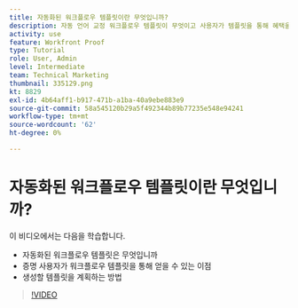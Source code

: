 ```yaml
---
title: 자동화된 워크플로우 템플릿이란 무엇입니까?
description: 자동 언어 교정 워크플로우 템플릿이 무엇이고 사용자가 템플릿을 통해 혜택을 볼 수 있는 방법을 알아봅니다. 생성할 템플릿 계획을 시작합니다.
activity: use
feature: Workfront Proof
type: Tutorial
role: User, Admin
level: Intermediate
team: Technical Marketing
thumbnail: 335129.png
kt: 8829
exl-id: 4b64aff1-b917-471b-a1ba-40a9ebe883e9
source-git-commit: 58a545120b29a5f492344b89b77235e548e94241
workflow-type: tm+mt
source-wordcount: '62'
ht-degree: 0%

---
```


# 자동화된 워크플로우 템플릿이란 무엇입니까?

이 비디오에서는 다음을 학습합니다.

* 자동화된 워크플로우 템플릿은 무엇입니까
* 증명 사용자가 워크플로우 템플릿을 통해 얻을 수 있는 이점
* 생성할 템플릿을 계획하는 방법

>[!VIDEO](https://video.tv.adobe.com/v/335129/?quality=12)

<!---
Learn More Icon
Automated workflow overview
Create and manage Automated Workflow templates
Configure a proof
--->
